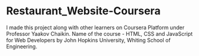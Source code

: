 # Restaurant_Website-Coursera

I made this project along with other learners on Coursera Platform under Professor Yaakov Chaikin. Name of the course - HTML, CSS and JavaScript for Web Developers by John Hopkins University, Whiting School of Engineering.
